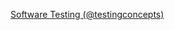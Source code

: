 
<a 
    class="twitter-timeline"     
    data-width="500" 
    data-chrome="noheader nofooter noborders transparent" 
    data-link-color="#A93226" 
    data-align="center" 
    href="https://twitter.com/testingconcepts?ref_src=twsrc%5Etfw"> Software Testing (@testingconcepts)
</a> 
<script async src="https://platform.twitter.com/widgets.js" charset="utf-8"></script>